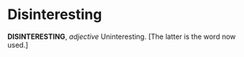 # Disinteresting

**DISINTERESTING**, _adjective_ Uninteresting. \[The latter is the word now used.\]